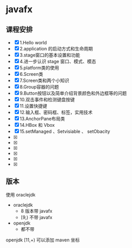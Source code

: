 # javafx

## 课程安排

- [x] 1.Hello world
- [x] 2.application 的启动方式和生命周期
- [x] 3.stage窗口的基本设置和功能
- [x] 4.进一步认识 stage 窗口、模式、模态
- [x] 5.platform类的使用
- [x] 6.Screen类
- [x] 7.Screen类和两个小知识
- [x] 8.Group容器的问题
- [x] 9.Button按钮以及简单介绍背景颜色和外边框等的问题
- [x] 10.双击事件和检测键盘按键
- [x] 11.设置快捷键
- [x] 12.输入框、密码框、标签，实用技术
- [x] 13.AnchorPane布局类
- [x] 14.HBox 和 Vbox
- [x] 15.setManaged 、Setvisiable 、 setObacity
- [x] 
- [x] 
- [x] 
- [x] 
- [x] 
- [x] 



## 版本
使用  oraclejdk

- oraclejdk
  - 8 版本带 javafx
  - [9,) 不带 javafx
- openjdk
  - 都不带

openjdk [11,+) 可以添加 maven 坐标

